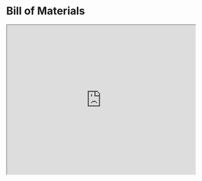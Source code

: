 # Bill of Materials

<iframe src="https://docs.google.com/spreadsheets/d/e/2PACX-1vTJ114HSzWj755gSJhQNxH72wpSfopIk8WvLhpGuK7Zs31wwc15y4COpiE63qO-MSPT1LBqmaC8dcRV/pubhtml?gid=0&amp;single=true&amp;widget=true&amp;headers=false"
style="width:100%; height:400px;"
></iframe>
